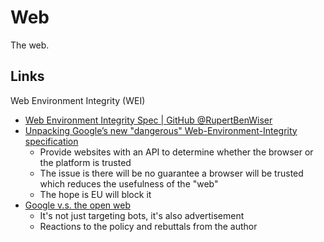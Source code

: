 # Web

The web.

## Links

Web Environment Integrity (WEI)

- [Web Environment Integrity Spec | GitHub @RupertBenWiser](https://github.com/RupertBenWiser/Web-Environment-Integrity/blob/main/explainer.md)
- [Unpacking Google’s new "dangerous" Web-Environment-Integrity specification](https://vivaldi.com/blog/googles-new-dangerous-web-environment-integrity-spec/)
  - Provide websites with an API to determine whether the browser or the
    platform is trusted
  - The issue is there will be no guarantee a browser will be trusted which
    reduces the usefulness of the "web"
  - The hope is EU will block it
- [Google v.s. the open web](https://interpeer.io/blog/2023/07/google-vs-the-open-web/)
  - It's not just targeting bots, it's also advertisement
  - Reactions to the policy and rebuttals from the author
